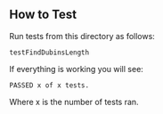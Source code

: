 ## How to Test

Run tests from this directory as follows:

    testFindDubinsLength

If everything is working you will see:

    PASSED x of x tests.

Where x is the number of tests ran.

